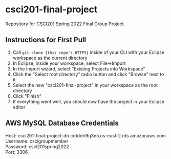 # csci201-final-project

Repository for CSCI201 Spring 2022 Final Group Project

## Instructions for First Pull

1. Call `git clone {this repo's HTTPS}` inside of your CLI with your Eclipse workspace as the current directory
2. In Eclipse, inside your workspace, select File->Import
3. In the Import wizard, select "Existing Projects into Workspace"
4. Click the "Select root directory" radio button and click "Browse" next to it
5. Select the new "csci201-final-project" in your workspace as the root directory
6. Click "Finish"
7. If everything went well, you should now have the project in your Eclipse editor

## AWS MySQL Database Credentials
Host: csci201-final-project-db.cdtddri9q3e5.us-east-2.rds.amazonaws.com  
Username: cscigroupmember  
Password: csci201spring2022  
Port: 3306
